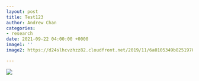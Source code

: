 ```yaml
---
layout: post
title: Test123
author: Andrew Chan
categories:
- research
date: 2021-09-22 04:00:00 +0000
image1: ''
image2: https://d24slhcvzhzz82.cloudfront.net/2019/11/6a0105349b8251970b0240a49ce077200c-800wi.jpg

---
```

![](https://ug-admissions-caltech-blog-publish.s3.us-west-1.amazonaws.com/2020/01/6a0105349b8251970b0240a4b0dd2a200c-800wi.jpg)